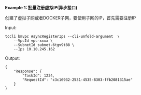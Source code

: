 **Example 1: 批量注册虚拟IP(异步接口)**

创建了虚拟子网或者DOCKER子网，要使用子网的IP，首先需要注册IP

Input: 

```
tccli bmvpc AsyncRegisterIps --cli-unfold-argument  \
    --VpcId vpc-xxxx \
    --SubnetId subnet-6tgv9t88 \
    --Ips 10.10.245.162
```

Output: 
```
{
    "Response": {
        "TaskId": 1234,
        "RequestId": "c3c16932-2531-4535-8303-ffb2081315ae"
    }
}
```

